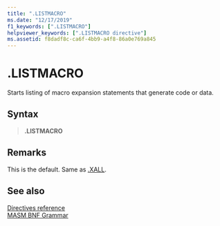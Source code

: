 ```yaml
---
title: ".LISTMACRO"
ms.date: "12/17/2019"
f1_keywords: [".LISTMACRO"]
helpviewer_keywords: [".LISTMACRO directive"]
ms.assetid: f8dadf8c-ca6f-4bb9-a4f8-86a0e769a845
---
```

# .LISTMACRO

Starts listing of macro expansion statements that generate code or data.

## Syntax

> **.LISTMACRO**

## Remarks

This is the default. Same as [.XALL](../../assembler/masm/dot-xall.md).

## See also

[Directives reference](directives-reference.md)<br/>
[MASM BNF Grammar](masm-bnf-grammar.md)
